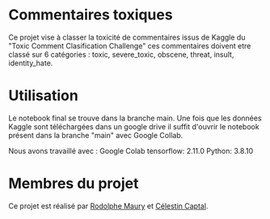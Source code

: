 # Commentaires toxiques
Ce projet vise à classer la toxicité de commentaires issus de Kaggle du "Toxic Comment Clasification Challenge"
ces commentaires doivent etre classé sur 6 catégories : toxic, severe_toxic, obscene, threat, insult, identity_hate.

# Utilisation
Le notebook final se trouve dans la branche main.
Une fois que les données Kaggle sont téléchargées dans un google drive il suffit d'ouvrir le notebook présent dans la branche "main" avec Google Collab.

Nous avons travaillé avec :
Google Colab
tensorflow: 2.11.0
Python: 3.8.10

# Membres du projet
Ce projet est réalisé par [Rodolphe Maury](https://github.com/KuribohAile) et [Célestin Captal](https://github.com/cc-ca).
